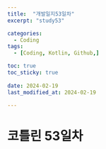 ```yaml
---
title:  "개발일지53일차" 
excerpt: "study53"

categories:
  - Coding
tags:
  - [Coding, Kotlin, Github,]

toc: true
toc_sticky: true
 
date: 2024-02-19
last_modified_at: 2024-02-19

---
```

# 코틀린 53일차




